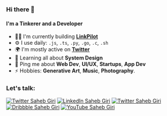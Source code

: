 ### Hi there 👋

#### I'm a Tinkerer and a Developer

- 👨‍💻 I'm currently building [**LinkPilot**](https://linkpilot.in)
- ⚙️ I use daily: `.js`, `.ts`, `.py`, `.go`, `.c`, `.sh`
- 🌍 I'm mostly active on [**Twitter**](https://twitter.com/iamsahebgiri)
- 🌱 Learning all about **System Design**
- 💬 Ping me about **Web Dev**, **UI/UX**, **Startups**, **App Dev**
- ⚡️ Hobbies: **Generative Art**, **Music**, **Photography**.

### Let's talk:

[![Twitter Saheb Giri](https://img.shields.io/badge/X-000000?style=for-the-badge&logo=x&logoColor=white)](https://twitter.com/iamsahebgiri)
[![LinkedIn Saheb Giri](https://img.shields.io/badge/LinkedIn-0077B5?style=for-the-badge&logo=linkedin&logoColor=white)](https://www.linkedin.com/in/iamsahebgiri/)
[![Twitter Saheb Giri](https://img.shields.io/badge/Instagram-E4405F?style=for-the-badge&logo=instagram&logoColor=white)](https://instagram.com/iamsahebgiri)
[![Dribbble Saheb Giri](https://img.shields.io/badge/Dribbble-EA4C89?style=for-the-badge&logo=dribbble&logoColor=white)](https://dribbble.com/iamsahebgiri)
[![YouTube Saheb Giri](https://img.shields.io/badge/YouTube-%23FF0000.svg?style=for-the-badge&logo=YouTube&logoColor=white)](https://www.youtube.com/channel/UC9VTm-aiiHa4uUMWAgYtcHg)
